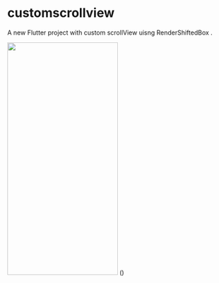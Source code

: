# customscrollview

A new Flutter project with custom scrollView uisng RenderShiftedBox .

<img src="https://user-images.githubusercontent.com/90405133/140661494-6dbdf096-da93-4578-b396-39de34c7a123.png" width="250" height="527" style="padding: 10px,40px,10px,10px" >
 ()

